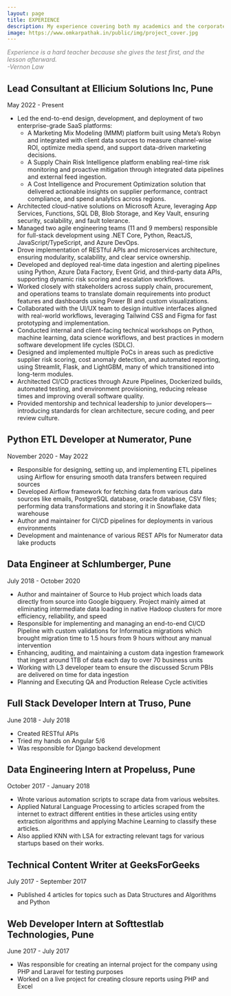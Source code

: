 ```yaml
---
layout: page
title: EXPERIENCE
description: My experience covering both my academics and the corporate world
image: https://www.omkarpathak.in/public/img/project_cover.jpg
---
```


<i style="color: gray">Experience is a hard teacher because she gives the test first, and the lesson afterward.</i><br>
<i style="color: gray">-Vernon Law</i>

## Lead Consultant at Ellicium Solutions Inc, Pune
May 2022 - Present

- Led the end-to-end design, development, and deployment of two enterprise-grade SaaS platforms:
  - A Marketing Mix Modeling (MMM) platform built using Meta’s Robyn and integrated with client data sources to measure channel-wise ROI, optimize media spend, and support data-driven marketing decisions.
  - A Supply Chain Risk Intelligence platform enabling real-time risk monitoring and proactive mitigation through integrated data pipelines and external feed ingestion.
  - A Cost Intelligence and Procurement Optimization solution that delivered actionable insights on supplier performance, contract compliance, and spend analytics across regions.
- Architected cloud-native solutions on Microsoft Azure, leveraging App Services, Functions, SQL DB, Blob Storage, and Key Vault, ensuring security, scalability, and fault tolerance.
- Managed two agile engineering teams (11 and 9 members) responsible for full-stack development using .NET Core, Python, ReactJS, JavaScript/TypeScript, and Azure DevOps.
- Drove implementation of RESTful APIs and microservices architecture, ensuring modularity, scalability, and clear service ownership.
- Developed and deployed real-time data ingestion and alerting pipelines using Python, Azure Data Factory, Event Grid, and third-party data APIs, supporting dynamic risk scoring and escalation workflows.
- Worked closely with stakeholders across supply chain, procurement, and operations teams to translate domain requirements into product features and dashboards using Power BI and custom visualizations.
- Collaborated with the UI/UX team to design intuitive interfaces aligned with real-world workflows, leveraging Tailwind CSS and Figma for fast prototyping and implementation.
- Conducted internal and client-facing technical workshops on Python, machine learning, data science workflows, and best practices in modern software development life cycles (SDLC).
- Designed and implemented multiple PoCs in areas such as predictive supplier risk scoring, cost anomaly detection, and automated reporting, using Streamlit, Flask, and LightGBM, many of which transitioned into long-term modules.
- Architected CI/CD practices through Azure Pipelines, Dockerized builds, automated testing, and environment provisioning, reducing release times and improving overall software quality.
- Provided mentorship and technical leadership to junior developers—introducing standards for clean architecture, secure coding, and peer review culture.

## Python ETL Developer at Numerator, Pune
November 2020 - May 2022

  - Responsible for designing, setting up, and implementing ETL pipelines using Airflow for ensuring smooth data transfers between required sources
  - Developed Airflow framework for fetching data from various data sources like emails, PostgreSQL database, oracle database, CSV files; performing data transformations and storing it in Snowflake data warehouse
  - Author and maintainer for CI/CD pipelines for deployments in various environments
  - Development and maintenance of various REST APIs for Numerator data lake products

## Data Engineer at Schlumberger, Pune
July 2018 - October 2020

  - Author and maintainer of Source to Hub project which loads data directly from source into Google bigquery. Project mainly aimed at eliminating intermediate data loading in native Hadoop clusters for more efficiency, reliability, and speed
  - Responsible for implementing and managing an end-to-end CI/CD Pipeline with custom validations for Informatica migrations which brought migration time to 1.5 hours from 9 hours without any manual intervention
  - Enhancing, auditing, and maintaining a custom data ingestion framework that ingest around 1TB of data each day to over 70 business units
  - Working with L3 developer team to ensure the discussed Scrum PBIs are delivered on time for data ingestion
  - Planning and Executing QA and Production Release Cycle activities


## Full Stack Developer Intern at Truso, Pune
June 2018 - July 2018

  - Created RESTful APIs
  - Tried my hands on Angular 5/6
  - Was responsible for Django backend development


## Data Engineering Intern at Propeluss, Pune
October 2017 - January 2018

  - Wrote various automation scripts to scrape data from various websites.
  - Applied Natural Language Processing to articles scraped from the internet to extract different entities in these articles using entity extraction algorithms and applying Machine Learning to classify these articles.
  - Also applied KNN with LSA for extracting relevant tags for various startups based on their works.


## Technical Content Writer at GeeksForGeeks
July 2017 - September 2017

  - Published 4 articles for topics such as Data Structures and Algorithms and Python


## Web Developer Intern at Softtestlab Technologies, Pune
June 2017 - July 2017

  - Was responsible for creating an internal project for the company using PHP and Laravel for testing purposes
  - Worked on a live project for creating closure reports using PHP and Excel
